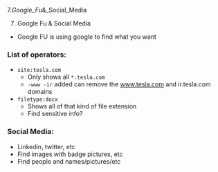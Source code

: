 7._Google_Fu_&_Social_Media

7. Google Fu & Social Media

- Google FU is using google to find what you want
### List of operators:
- `site:tesla.com`
	- Only shows all `*.tesla.com`
	- `-www -ir` added can remove the www.tesla.com and ir.tesla.com domains
- `filetype:docx`
	- Shows all of that kind of file extension
	- Find sensitive info?

### Social Media:
- Linkedin, twitter, etc
- Find images with badge pictures, etc
- Find people and names/pictures/etc